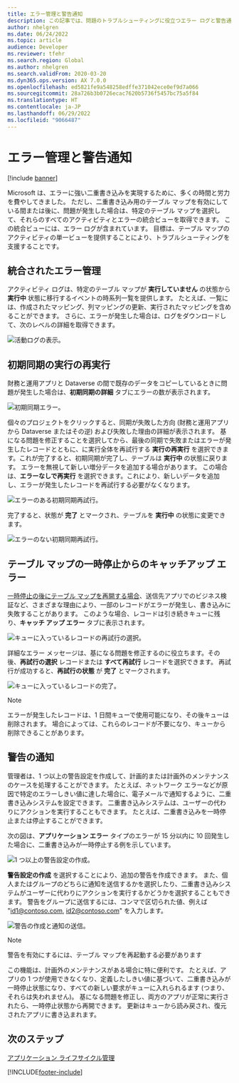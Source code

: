 ```yaml
---
title: エラー管理と警告通知
description: この記事では、問題のトラブルシューティングに役立つエラー ログと警告通知について説明します。
author: nhelgren
ms.date: 06/24/2022
ms.topic: article
audience: Developer
ms.reviewer: tfehr
ms.search.region: Global
ms.author: nhelgren
ms.search.validFrom: 2020-03-20
ms.dyn365.ops.version: AX 7.0.0
ms.openlocfilehash: ed5821fe9a548258edffe371042ece0ef9d7a066
ms.sourcegitcommit: 28a726b3b0726ecac7620b5736f5457bc75a5f84
ms.translationtype: HT
ms.contentlocale: ja-JP
ms.lasthandoff: 06/29/2022
ms.locfileid: "9066487"
---
```

# <a name="error-management-and-alert-notifications"></a>エラー管理と警告通知

[!include [banner](../../includes/banner.md)]



Microsoft は、エラーに強い二重書き込みを実現するために、多くの時間と労力を費やしてきました。 ただし、二重書き込み用のテーブル マップを有効にしている間または後に、問題が発生した場合は、特定のテーブル マップを選択して、それらのすべてのアクティビティとエラーの統合ビューを取得できます。 この統合ビューには、エラー ログが含まれています。 目標は、テーブル マップのアクティビティの単一ビューを提供することにより、トラブルシューティングを支援することです。

## <a name="consolidated-error-management"></a>統合されたエラー管理

アクティビティ ログは、特定のテーブル マップが **実行していません** の状態から **実行中** 状態に移行するイベントの時系列一覧を提供します。 たとえば、一覧には、作成されたマッピング、列マッピングの更新、実行されたマッピングを含めることができます。 さらに、エラーが発生した場合は、ログをダウンロードして、次のレベルの詳細を取得できます。

![活動ログの表示。](media/activity-log.png)

## <a name="re-running-execution-for-initial-sync"></a>初期同期の実行の再実行

財務と運用アプリと Dataverse の間で既存のデータをコピーしているときに問題が発生した場合は、**初期同期の詳細** タブにエラーの数が表示されます。 

![初期同期エラー。](media/Initial-sync-rerun-1.png)

個々のプロジェクトをクリックすると、同期が失敗した方向 (財務と運用アプリから Dataverse またはその逆) および失敗した理由の詳細が表示されます。 基になる問題を修正することを選択してから、最後の同期で失敗またはエラーが発生したレコードとともに、に実行全体を再試行する **実行の再実行** を選択できます。これが完了すると、初期同期が完了し、テーブルは **実行中** の状態に戻ります。 エラーを無視して新しい増分データを追加する場合があります。 この場合は、**エラーなしで再実行** を選択できます。これにより、新しいデータを追加し、エラーが発生したレコードを再試行する必要がなくなります。 

![エラーのある初期同期再試行。](media/Initial-sync-rerun-3.png)

完了すると、状態が **完了** とマークされ、テーブルを **実行中** の状態に変更できます。 

![エラーのない初期同期再試行。](media/Initial-sync-rerun-4.png)

## <a name="catch-up-errors-from-pausing-a-table-map"></a>テーブル マップの一時停止からのキャッチアップ エラー

[一時停止の後にテーブル マップを再開する場合](pause-for-maintenance.md)、送信先アプリでのビジネス検証など、さまざまな理由により、一部のレコードがエラーが発生し、書き込みに失敗することがあります。 このような場合、レコードは引き続きキューに残り、**キャッチ アップ エラー** タブに表示されます。

![キューに入っているレコードの再試行の選択。](media/Queued-Insights-retry-selected3.png "キューに入れられたレコードの再試行を選択")

詳細なエラー メッセージは、基になる問題を修正するのに役立ちます。その後、**再試行の選択** レコードまたは **すべて再試行** レコードを選択できます。 再試行が成功すると、**再試行の状態** が **完了** とマークされます。

![キューに入っているレコードの完了。](media/Queued-Insights-retry-selected4.png "キューに入れられたレコードの再試行を選択")

> [!NOTE]
> エラーが発生したレコードは、1 日間キューで使用可能になり、その後キューは削除されます。 場合によっては、これらのレコードが不要になり、キューから削除できることがあります。

## <a name="alert-notifications"></a>警告の通知

管理者は、1 つ以上の警告設定を作成して、計画的または計画外のメンテナンスのケースを処理することができます。 たとえば、ネットワーク エラーなどが原因で特定のエラーしきい値に達した場合に、電子メールで通知するように、二重書き込みシステムを設定できます。 二重書き込みシステムは、ユーザーの代わりにアクションを実行することもできます。 たとえば、二重書き込みを一時停止または停止することができます。

次の図は、**アプリケーション エラー** タイプのエラーが 15 分以内に 10 回発生した場合に、二重書き込みが一時停止する例を示しています。

![1 つ以上の警告設定の作成。](media/create-alert-settings.png)

**警告設定の作成** を選択することにより、追加の警告を作成できます。 また、個人またはグループのどちらに通知を送信するかを選択したり、二重書き込みシステムがユーザーに代わりにアクションを実行するかどうかを選択することもできます。 警告をグループに送信するには、コンマで区切られた値、例えば "id1@contoso.com, id2@contoso.com" を入力します。

![警告の作成と通知の送信。](media/create-alert-notification.png)

> [!NOTE]
> 警告を有効にするには、テーブル マップを再起動する必要があります

この機能は、計画外のメンテナンスがある場合に特に便利です。 たとえば、アプリの 1 つが使用できなくなり、定義したしきい値に基づいて、二重書き込みが一時停止状態になり、すべての新しい要求がキューに入れられるます (つまり、それらは失われません)。 基になる問題を修正し、両方のアプリが正常に実行されたら、一時停止状態から再開できます。 更新はキューから読み戻され、復元されたアプリに書き込まれます。

## <a name="next-steps"></a>次のステップ

[アプリケーション ライフサイクル管理](app-lifecycle-management.md)


[!INCLUDE[footer-include](../../../../includes/footer-banner.md)]
